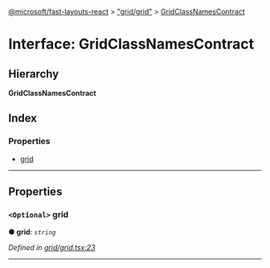 [@microsoft/fast-layouts-react](../README.md) > ["grid/grid"](../modules/_grid_grid_.md) > [GridClassNamesContract](../interfaces/_grid_grid_.gridclassnamescontract.md)

# Interface: GridClassNamesContract

## Hierarchy

**GridClassNamesContract**

## Index

### Properties

* [grid](_grid_grid_.gridclassnamescontract.md#grid)

---

## Properties

<a id="grid"></a>

### `<Optional>` grid

**● grid**: *`string`*

*Defined in [grid/grid.tsx:23](https://github.com/Microsoft/fast-dna/blob/164dd3ca/packages/fast-layouts-react/src/grid/grid.tsx#L23)*

___

